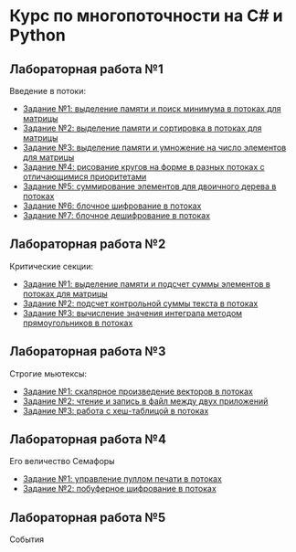 # Курс по многопоточности на C# и Python
## Лабораторная работа №1
Введение в потоки: 
* [Задание №1: выделение памяти и поиск минимума в потоках для матрицы](https://github.com/Daniil-Solo/MultiThreadsSolutions/blob/main/Lab_1/task1.cs)
* [Задание №2: выделение памяти и сортировка в потоках для матрицы](https://github.com/Daniil-Solo/MultiThreadsSolutions/blob/main/Lab_1/task2.cs)
* [Задание №3: выделение памяти и умножение на число элементов для матрицы](https://github.com/Daniil-Solo/MultiThreadsSolutions/blob/main/Lab_1/task3.cs)
* [Задание №4: рисование кругов на форме в разных потоках с отличающимися приоритетами](https://github.com/Daniil-Solo/MultiThreadsSolutions/blob/main/Lab_1/task4.cs)
* [Задание №5: суммирование элементов для двоичного дерева в потоках](https://github.com/Daniil-Solo/MultiThreadsSolutions/blob/main/Lab_1/task5.cs)
* [Задание №6: блочное шифрование в потоках](https://github.com/Daniil-Solo/MultiThreadsSolutions/blob/main/Lab_1/task6.cs)
* [Задание №7: блочное дешифрование в потоках](https://github.com/Daniil-Solo/MultiThreadsSolutions/blob/main/Lab_1/task7.cs)

## Лабораторная работа №2
Критические секции: 
* [Задание №1: выделение памяти и подсчет суммы элементов в потоках для матрицы](https://github.com/Daniil-Solo/MultiThreadsSolutions/blob/main/Lab_2/task1.cs)
* [Задание №2: подсчет контрольной суммы текста в потоках](https://github.com/Daniil-Solo/MultiThreadsSolutions/blob/main/Lab_2/task2.cs)
* [Задание №3: вычисление значения интеграла методом прямоугольников в потоках](https://github.com/Daniil-Solo/MultiThreadsSolutions/blob/main/Lab_2/task3.cs)

## Лабораторная работа №3
Строгие мьютексы: 
* [Задание №1: скалярное произведение векторов в потоках](https://github.com/Daniil-Solo/MultiThreadsSolutions/blob/main/Lab_3/task1.cs)
* [Задание №2: чтение и запись в файл между двух приложений](https://github.com/Daniil-Solo/MultiThreadsSolutions/blob/main/Lab_3/task2.cs)
* [Задание №3: работа с хеш-таблицой в потоках](https://github.com/Daniil-Solo/MultiThreadsSolutions/blob/main/Lab_3/task3.cs)

## Лабораторная работа №4
Его величество Семафоры
* [Задание №1: управление пуллом печати в потоках](https://github.com/Daniil-Solo/MultiThreadsSolutions/blob/main/Lab_4/task1.py)
* [Задание №2: побуферное шифрование в потоках](https://github.com/Daniil-Solo/MultiThreadsSolutions/blob/main/Lab_4/task1.py)

## Лабораторная работа №5
События 
